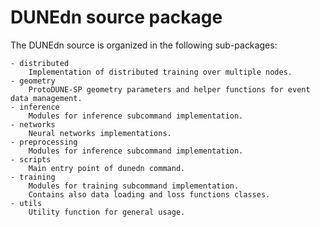# DUNEdn source package

The DUNEdn source is organized in the following sub-packages:

    - distributed
        Implementation of distributed training over multiple nodes.
    - geometry
        ProtoDUNE-SP geometry parameters and helper functions for event data management.
    - inference
        Modules for inference subcommand implementation.
    - networks
        Neural networks implementations.
    - preprocessing
        Modules for inference subcommand implementation.
    - scripts
        Main entry point of dunedn command.
    - training
        Modules for training subcommand implementation.  
        Contains also data loading and loss functions classes.
    - utils
        Utility function for general usage.
